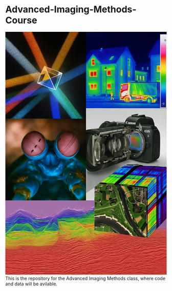 # Advanced-Imaging-Methods-Course
![course image](https://github.com/TJaqui/Advanced-Imaging-Methods-Course/blob/main/coursecover.png)
This is the repository for the Advanced Imaging Methods class, where code and data will be avilable. 
